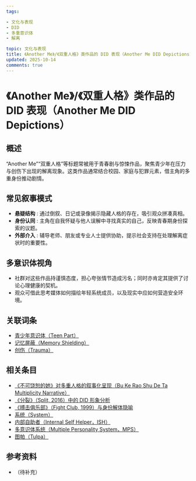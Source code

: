 ```yaml
---
tags:

- 文化与表现
- DID
- 多重意识体
- 解离

topic: 文化与表现
title: 《Another Me》/《双重人格》类作品的 DID 表现（Another Me DID Depictions）
updated: 2025-10-14
comments: true
---
```


# 《Another Me》/《双重人格》类作品的 DID 表现（Another Me DID Depictions）

## 概述

“Another Me”“双重人格”等标题常被用于青春剧与惊悚作品，聚焦青少年在压力与创伤下出现的解离现象。这类作品通常结合校园、家庭与犯罪元素，借主角的多重身份推动剧情。

## 常见叙事模式

- **悬疑结构** : 通过倒叙、日记或录像揭示隐藏人格的存在，吸引观众拼凑真相。
- **身份认同** : 主角在自我怀疑与他人误解中寻找真实的自己，反映青春期身份探索的议题。
- **外部介入** : 辅导老师、朋友或专业人士提供协助，提示社会支持在处理解离症状时的重要性。

## 多意识体视角

- 社群对这些作品持谨慎态度，担心夸张情节造成污名；同时亦肯定其提供了讨论心理健康的契机。
- 观众可借此思考媒体如何描绘年轻系统成员，以及现实中应如何营造安全环境。

## 关联词条

- [青少年意识体（Teen Part）](Teen.md)
- [记忆屏蔽（Memory Shielding）](Memory-Shielding.md)
- [创伤（Trauma）](Trauma.md)

## 相关条目

- [《不可饶恕的她》对多重人格的叙事化呈现（Bu Ke Rao Shu De Ta Multiplicity Narrative）](Bu-Ke-Raoshu-De-Ta-Multiplicity-Narrative.md)
- [《分裂》（Split, 2016）中的 DID 形象分析](Split-2016-DID-Representation.md)
- [《搏击俱乐部》（Fight Club, 1999）与身份解体隐喻](Fight-Club-1999-Identity-Metaphor.md)
- [系统（System）](System.md)
- [内部自助者（Internal Self Helper，ISH）](Internal-Self-Helper-ISH.md)
- [多意识体系统（Multiple Personality System，MPS）](Multiple_Personality_System.md)
- [图帕（Tulpa）](Tulpa.md)

## 参考资料

- （待补充）
